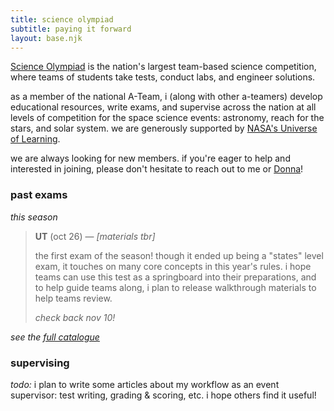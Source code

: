 ```yaml
---
title: science olympiad
subtitle: paying it forward
layout: base.njk
---
```


[Science Olympiad](https://www.soinc.org/) is the nation's largest team-based science competition, where teams of students take tests, conduct labs, and engineer solutions.

as a member of the national A-Team, i (along with other a-teamers) develop educational resources, write exams, and supervise across the nation at all levels of competition for the space science events: astronomy, reach for the stars, and solar system. we are generously supported by [NASA's Universe of Learning](https://www.universe-of-learning.org/).

we are always looking for new members. if you're eager to help and interested in joining, please don't hesitate to reach out to me or [Donna](mailto:dlyoung.nso@gmail.com)!

### past exams

*this season*

> **UT** (oct 26) &mdash; *[materials tbr]*
>
> the first exam of the season! though it ended up being a "states" level exam, it touches on many core concepts in this year's rules. i hope teams can use this test as a springboard into their preparations, and to help guide teams along, i plan to release walkthrough materials to help teams review.
>
> *check back nov 10!*

*see the [full catalogue](/scioly/exams)*

### supervising

*todo:* i plan to write some articles about my workflow as an event supervisor: test writing, grading & scoring, etc. i hope others find it useful!